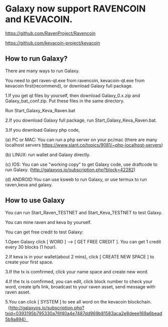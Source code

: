 # Galaxy now support RAVENCOIN and KEVACOIN.

https://github.com/RavenProject/Ravencoin

https://github.com/kevacoin-project/kevacoin


How to run Galaxy?
------------------

There are many ways to run Galaxy.

You need to get raven-qt.exe from ravencoin, kevacoin-qt.exe from kevacoin first(recommend), or download Galaxy full package.

1.If you get qt files by yourself, then download Galaxy_0.x.zip and Galaxy_bat_conf.zip. Put these files in the same directory.

Run Start_Galaxy_Keva_Raven.bat

2.If you download Galaxy full package, run Start_Galaxy_Keva_Raven.bat.

3.If you download Galaxy php code, 

(a) PC or MAC: You can run a php server on your pc/mac (there are many localhost servers https://www.slant.co/topics/9081/~php-localhost-servers)

(b) LINUX: run wallet and Galaxy directly.

(c) IOS: You can use "working copy" to get Galaxy code, use draftcode to run Galaxy. (http://galaxyos.io/subscription.php?block=42282)

(d) ANDROID:You can use ksweb to run Galaxy, or use termux to run raven,keva and galaxy.

How to use Galaxy
----------------

You can run Start_Raven_TESTNET and Start_Keva_TESTNET to test Galaxy.

You can mine raven and keva by yourself.

You can get free credit to test Galaxy:

1.Open Galaxy click [ WORD ] --> [ GET FREE CREDIT ]. You can get 1 credit every 30 blocks (1 hour). 

2.If keva is in your wallet(about 2 mins), click [ CREATE NEW SPACE ] to create your first space.

3.If the tx is comfirmed, click your name space and create new word.

4.If the tx is comfirmed, you can edit, click block number to check your word, create ipfs link, broadcast to your raven asset, send message with raven asset.

5.You can click [ SYSTEM ] to see all word on the kevacoin blockchain.（http://galaxyos.io/subscription.php?txid=0393195b795330a76f40a4e7487dd969b81583aca2e8deee169a6bead5b9a894）



